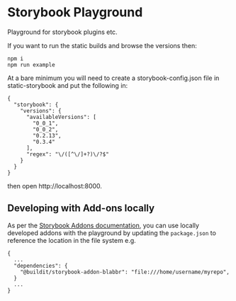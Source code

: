 # Storybook Playground
Playground for storybook plugins etc.

If you want to run the static builds and browse the versions then:
```
npm i
npm run example
```

At a bare minimum you will need to create a storybook-config.json file in static-storybook and put the following in:

```
{
  "storybook": {
    "versions": {
      "availableVersions": [
        "0_0_1",
        "0_0_2",
        "0.2.13",
        "0.3.4"
      ],
      "regex": "\/([^\/]+?)\/?$"
    }
  }
}
```

then open http://localhost:8000.


## Developing with Add-ons locally

As per the [Storybook Addons documentation](https://storybooks.js.org/docs/react-storybook/addons/writing-addons/#local-development), you can use locally developed addons with the playground by updating the `package.json` to reference the location in the file system e.g.

```
{
  ...
  "dependencies": {
    "@buildit/storybook-addon-blabbr": "file:///home/username/myrepo",
  }
  ...
}
```
